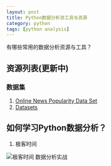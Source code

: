 ```yaml
---
layout: post
title: Python数据分析资工具与资源
category: python
tags: [python analysis]
---
```


有哪些常用的数据分析资源与工具？


## 资源列表(更新中)

### 数据集

1. [Online News Popularity Data Set](http://archive.ics.uci.edu/ml/datasets/Online+News+Popularity)
2. [Datasets](http://people.sc.fsu.edu/~jburkardt/datasets/datasets.html)

## 如何学习Python数据分析？

1. 极客时间

![极客时间 数据分析实战](/asserts/images/WechatIMG8.jpeg)
